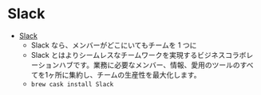 # Slack
- [Slack](https://slack.com/)
  -  Slack なら、メンバーがどこにいてもチームを 1 つに
  - Slack とはよりシームレスなチームワークを実現するビジネスコラボレーションハブです。業務に必要なメンバー、情報、愛用のツールのすべてを1ヶ所に集約し、チームの生産性を最大化します。
  - `brew cask install Slack`
